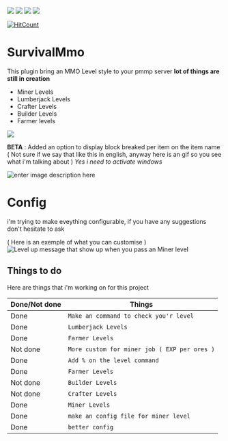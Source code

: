 
[![](https://poggit.pmmp.io/shield.state/SurvivalMmo)](https://poggit.pmmp.io/p/SurvivalMmo)
<a href="https://poggit.pmmp.io/p/SurvivalMmo"><img src="https://poggit.pmmp.io/shield.state/SurvivalMmo"></a>
[![](https://poggit.pmmp.io/shield.api/SurvivalMmo)](https://poggit.pmmp.io/p/SurvivalMmo)
<a href="https://poggit.pmmp.io/p/SurvivalMmo"><img src="https://poggit.pmmp.io/shield.api/SurvivalMmo"></a>

[![HitCount](http://hits.dwyl.io/Rubyliss/SurvivalMmo.svg)](http://hits.dwyl.io/Rubyliss/SurvivalMmo)
# SurvivalMmo

This plugin bring an MMO Level style to your pmmp server
**lot of things are still in creation**

- Miner Levels
- Lumberjack Levels
- Crafter Levels
- Builder Levels
- Farmer levels


![](https://cdn.discordapp.com/attachments/496362954791583744/571635595806507018/unknown.png)

**BETA** : Added an option to display block breaked per item on the item name ( Not sure if we say that like this in english, anyway here is an gif so you see what i'm talking about )
*Yes i need to activate windows*

![enter image description here](https://cdn.discordapp.com/attachments/496362954791583744/572027212916719657/ezgif-4-dad0be6734a2.gif)
# Config

i'm trying to make eveything configurable, if you have any suggestions don't hesitate to ask

( Here is an exemple of what you can customise )![Level up message that show up when you pass an Miner level](https://cdn.discordapp.com/attachments/570975788631851018/571104477696884758/unknown.png)


## Things to do

Here are things that i'm working on for this project


|         Done/Not done       |     Things       |
|----------------|-------------------------------|
|Done |`Make an command to check you'r level`            |
|Done          |`Lumberjack Levels`            |
|Done | `Farmer Levels` |
|Not done | `More custom for miner job ( EXP per ores )` |
|Done | `Add % on the level command` |
|Done          |`Farmer Levels`|
|Not done          |`Builder Levels`|
|Not done          |`Crafter Levels`|
|Done          |`Miner Levels`|
|Done          |`make an config file for miner level`|
|Done          |`better config`|
